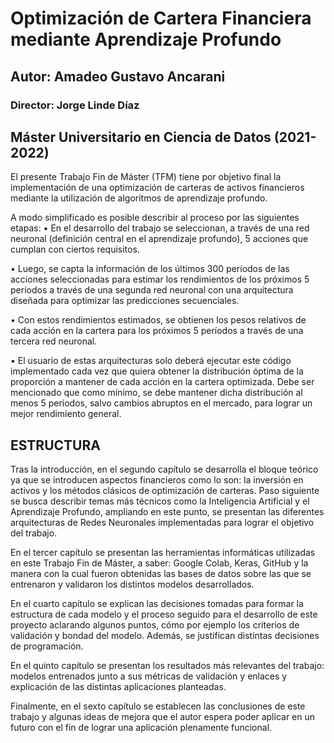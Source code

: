 # Optimización de Cartera Financiera mediante Aprendizaje Profundo

## Autor: Amadeo Gustavo Ancarani
### Director: Jorge Linde Díaz

## Máster Universitario en Ciencia de Datos (2021-2022)

El presente Trabajo Fin de Máster (TFM) tiene por objetivo final la implementación de una optimización de carteras de activos financieros mediante la utilización de algoritmos de aprendizaje profundo.

A modo simplificado es posible describir al proceso por las siguientes etapas:
•	En el desarrollo del trabajo se seleccionan, a través de una red neuronal (definición central en el aprendizaje profundo), 5 acciones que cumplan con ciertos 
requisitos.

•	Luego, se capta la información de los últimos 300 períodos de las acciones seleccionadas para estimar los rendimientos de los próximos 5 períodos a través de una segunda red neuronal con una arquitectura diseñada para optimizar las predicciones secuenciales.

•	Con estos rendimientos estimados, se obtienen los pesos relativos de cada acción en la cartera para los próximos 5 períodos a través de una tercera red neuronal.

•	El usuario de estas arquitecturas solo deberá ejecutar este código implementado cada vez que quiera obtener la distribución óptima de la proporción a mantener de cada acción en la cartera optimizada. Debe ser mencionado que como mínimo, se debe mantener dicha distribución al menos 5 períodos, salvo cambios abruptos en el mercado, para lograr un mejor rendimiento general.

## ESTRUCTURA 

Tras la introducción, en el segundo capítulo se desarrolla el bloque teórico ya que se introducen aspectos financieros como lo son: la inversión en activos y los métodos clásicos de optimización de carteras. Paso siguiente se busca describir temas más técnicos como la Inteligencia Artificial y el Aprendizaje Profundo, ampliando en este punto, se presentan las diferentes arquitecturas de Redes Neuronales implementadas para lograr el objetivo del trabajo.

En el tercer capítulo se presentan las herramientas informáticas utilizadas en este Trabajo Fin de Máster, a saber: Google Colab, Keras, GitHub y la manera con la cual fueron obtenidas las bases de datos sobre las que se entrenaron y validaron los distintos modelos desarrollados.

En el cuarto capítulo se explican las decisiones tomadas para formar la estructura de cada modelo y el proceso seguido para el desarrollo de este proyecto aclarando algunos puntos, cómo por ejemplo los criterios de validación y bondad del modelo. Además, se justifican distintas decisiones de programación.

En el quinto capítulo se presentan los resultados más relevantes del trabajo: modelos entrenados junto a sus métricas de validación y enlaces y explicación de las distintas aplicaciones planteadas.

Finalmente, en el sexto capítulo se establecen las conclusiones de este trabajo y algunas ideas de mejora que el autor espera poder aplicar en un futuro con el fin de lograr una aplicación plenamente funcional.
 
